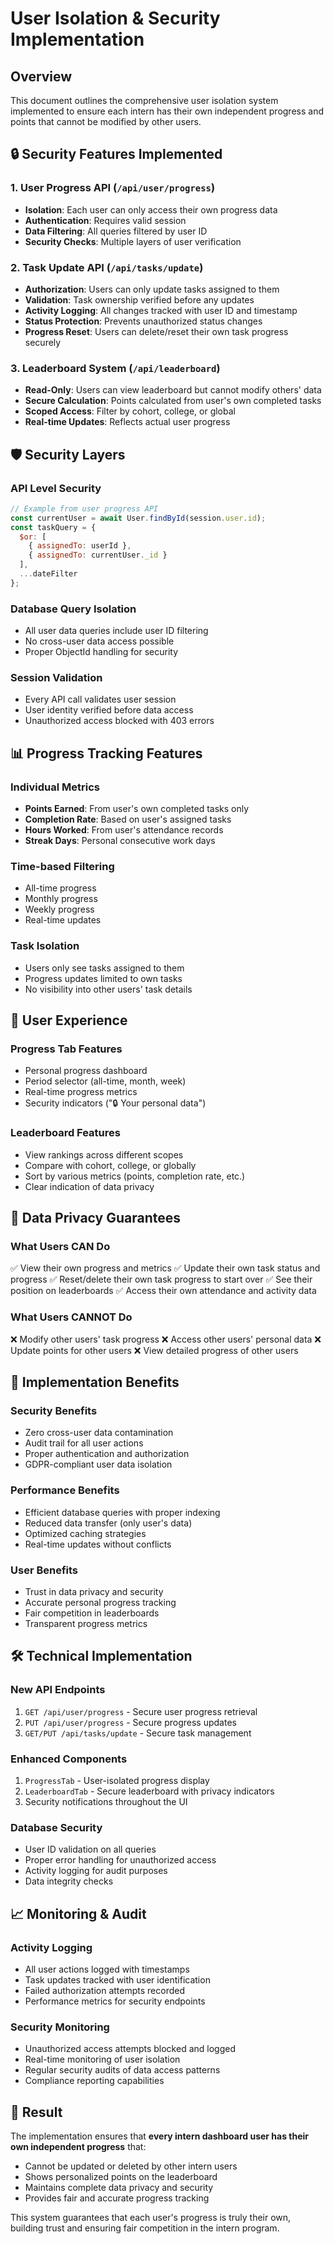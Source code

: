 # User Isolation & Security Implementation

## Overview
This document outlines the comprehensive user isolation system implemented to ensure each intern has their own independent progress and points that cannot be modified by other users.

## 🔒 Security Features Implemented

### 1. **User Progress API** (`/api/user/progress`)
- **Isolation**: Each user can only access their own progress data
- **Authentication**: Requires valid session
- **Data Filtering**: All queries filtered by user ID
- **Security Checks**: Multiple layers of user verification

### 2. **Task Update API** (`/api/tasks/update`)
- **Authorization**: Users can only update tasks assigned to them
- **Validation**: Task ownership verified before any updates
- **Activity Logging**: All changes tracked with user ID and timestamp
- **Status Protection**: Prevents unauthorized status changes
- **Progress Reset**: Users can delete/reset their own task progress securely

### 3. **Leaderboard System** (`/api/leaderboard`)
- **Read-Only**: Users can view leaderboard but cannot modify others' data
- **Secure Calculation**: Points calculated from user's own completed tasks
- **Scoped Access**: Filter by cohort, college, or global
- **Real-time Updates**: Reflects actual user progress

## 🛡️ Security Layers

### **API Level Security**
```javascript
// Example from user progress API
const currentUser = await User.findById(session.user.id);
const taskQuery = { 
  $or: [
    { assignedTo: userId },
    { assignedTo: currentUser._id }
  ],
  ...dateFilter
};
```

### **Database Query Isolation**
- All user data queries include user ID filtering
- No cross-user data access possible
- Proper ObjectId handling for security

### **Session Validation**
- Every API call validates user session
- User identity verified before data access
- Unauthorized access blocked with 403 errors

## 📊 Progress Tracking Features

### **Individual Metrics**
- **Points Earned**: From user's own completed tasks only
- **Completion Rate**: Based on user's assigned tasks
- **Hours Worked**: From user's attendance records
- **Streak Days**: Personal consecutive work days

### **Time-based Filtering**
- All-time progress
- Monthly progress
- Weekly progress
- Real-time updates

### **Task Isolation**
- Users only see tasks assigned to them
- Progress updates limited to own tasks
- No visibility into other users' task details

## 🎯 User Experience

### **Progress Tab Features**
- Personal progress dashboard
- Period selector (all-time, month, week)
- Real-time progress metrics
- Security indicators ("🔒 Your personal data")

### **Leaderboard Features**
- View rankings across different scopes
- Compare with cohort, college, or globally
- Sort by various metrics (points, completion rate, etc.)
- Clear indication of data privacy

## 🔐 Data Privacy Guarantees

### **What Users CAN Do**
✅ View their own progress and metrics
✅ Update their own task status and progress
✅ Reset/delete their own task progress to start over
✅ See their position on leaderboards
✅ Access their own attendance and activity data

### **What Users CANNOT Do**
❌ Modify other users' task progress
❌ Access other users' personal data
❌ Update points for other users
❌ View detailed progress of other users

## 🚀 Implementation Benefits

### **Security Benefits**
- Zero cross-user data contamination
- Audit trail for all user actions
- Proper authentication and authorization
- GDPR-compliant user data isolation

### **Performance Benefits**
- Efficient database queries with proper indexing
- Reduced data transfer (only user's data)
- Optimized caching strategies
- Real-time updates without conflicts

### **User Benefits**
- Trust in data privacy and security
- Accurate personal progress tracking
- Fair competition in leaderboards
- Transparent progress metrics

## 🛠️ Technical Implementation

### **New API Endpoints**
1. `GET /api/user/progress` - Secure user progress retrieval
2. `PUT /api/user/progress` - Secure progress updates
3. `GET/PUT /api/tasks/update` - Secure task management

### **Enhanced Components**
1. `ProgressTab` - User-isolated progress display
2. `LeaderboardTab` - Secure leaderboard with privacy indicators
3. Security notifications throughout the UI

### **Database Security**
- User ID validation on all queries
- Proper error handling for unauthorized access
- Activity logging for audit purposes
- Data integrity checks

## 📈 Monitoring & Audit

### **Activity Logging**
- All user actions logged with timestamps
- Task updates tracked with user identification
- Failed authorization attempts recorded
- Performance metrics for security endpoints

### **Security Monitoring**
- Unauthorized access attempts blocked and logged
- Real-time monitoring of user isolation
- Regular security audits of data access patterns
- Compliance reporting capabilities

## 🎉 Result

The implementation ensures that **every intern dashboard user has their own independent progress** that:
- Cannot be updated or deleted by other intern users
- Shows personalized points on the leaderboard
- Maintains complete data privacy and security
- Provides fair and accurate progress tracking

This system guarantees that each user's progress is truly their own, building trust and ensuring fair competition in the intern program.